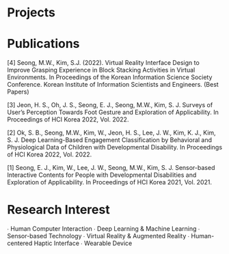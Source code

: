 # Projects


# Publications
[4] Seong, M.W., Kim, S.J. (2022). Virtual Reality Interface Design to Improve Grasping Experience in Block Stacking Activities in Virtual Environments. In Proceedings of the Korean Information Science Society Conference. Korean Institute of Information Scientists and Engineers. (Best Papers)

[3] Jeon, H. S., Oh, J. S., Seong, E. J., Seong, M.W., Kim, S. J. Surveys of User’s Perception Towards Foot Gesture and Exploration of Applicability. In Proceedings of HCI Korea 2022, Vol. 2022.

[2] Ok, S. B., Seong, M.W., Kim, W., Jeon, H. S., Lee, J. W., Kim, K. J.,  Kim, S. J. Deep Learning-Based Engagement Classification by Behavioral and Physiological Data of Children with Developmental Disability. In Proceedings of HCI Korea 2022, Vol. 2022.

[1] Seong, E. J., Kim, W., Lee, J. W., Seong, M.W., Kim, S. J. Sensor-based Interactive Contents for People with Developmental Disabilities and Exploration of Applicability. In Proceedings of HCI Korea 2021, Vol. 2021.

# Research Interest

∙ Human Computer Interaction 
∙ Deep Learning & Machine Learning
∙ Sensor-based Technology 
∙ Virtual Reality & Augmented Reality
∙ Human-centered Haptic Interface
∙ Wearable Device


